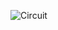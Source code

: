 ![Circuit](https://user-images.githubusercontent.com/114015725/205458103-00ca52f6-1ac1-4c55-978f-6eaea9715b42.jpg)
